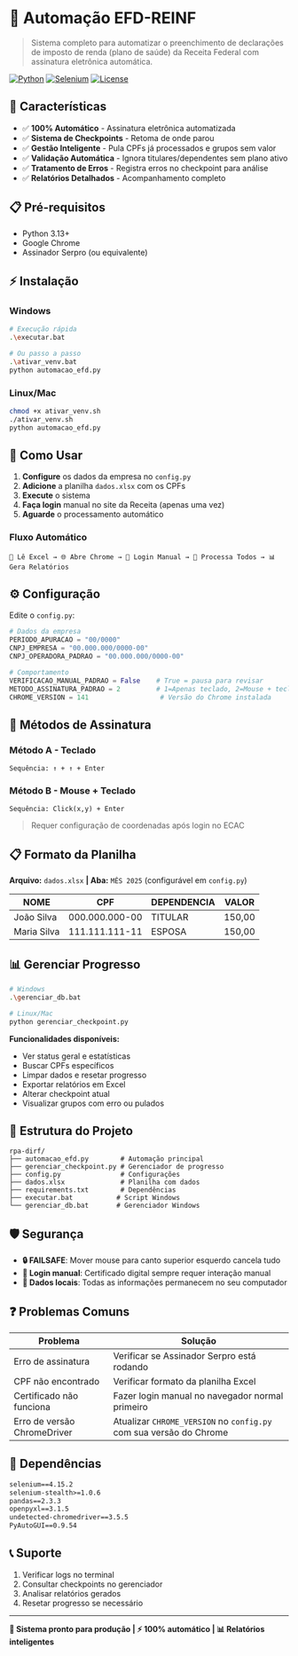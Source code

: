 # 🤖 Automação EFD-REINF

> Sistema completo para automatizar o preenchimento de declarações de imposto de renda (plano de saúde) da Receita Federal com assinatura eletrônica automática.

[![Python](https://img.shields.io/badge/Python-3.13+-blue.svg)](https://python.org)
[![Selenium](https://img.shields.io/badge/Selenium-4.15.2-green.svg)](https://selenium.dev)
[![License](https://img.shields.io/badge/License-MIT-yellow.svg)](LICENSE)


## 🚀 Características

- ✅ **100% Automático** - Assinatura eletrônica automatizada
- ✅ **Sistema de Checkpoints** - Retoma de onde parou
- ✅ **Gestão Inteligente** - Pula CPFs já processados e grupos sem valor
- ✅ **Validação Automática** - Ignora titulares/dependentes sem plano ativo
- ✅ **Tratamento de Erros** - Registra erros no checkpoint para análise
- ✅ **Relatórios Detalhados** - Acompanhamento completo


## 📋 Pré-requisitos

- Python 3.13+
- Google Chrome
- Assinador Serpro (ou equivalente)


## ⚡ Instalação

### Windows
```bash
# Execução rápida
.\executar.bat

# Ou passo a passo
.\ativar_venv.bat
python automacao_efd.py
```

### Linux/Mac
```bash
chmod +x ativar_venv.sh
./ativar_venv.sh
python automacao_efd.py
```


## 🎯 Como Usar

1. **Configure** os dados da empresa no `config.py`
2. **Adicione** a planilha `dados.xlsx` com os CPFs
3. **Execute** o sistema
4. **Faça login** manual no site da Receita (apenas uma vez)
5. **Aguarde** o processamento automático

### Fluxo Automático
```
📂 Lê Excel → 🌐 Abre Chrome → 🔐 Login Manual → 🤖 Processa Todos → 📊 Gera Relatórios
```


## ⚙️ Configuração

Edite o `config.py`:

```python
# Dados da empresa
PERIODO_APURACAO = "00/0000"
CNPJ_EMPRESA = "00.000.000/0000-00"
CNPJ_OPERADORA_PADRAO = "00.000.000/0000-00"

# Comportamento
VERIFICACAO_MANUAL_PADRAO = False    # True = pausa para revisar
METODO_ASSINATURA_PADRAO = 2         # 1=Apenas teclado, 2=Mouse + teclado
CHROME_VERSION = 141                  # Versão do Chrome instalada
```


## 🔐 Métodos de Assinatura

### Método A - Teclado
```
Sequência: ↑ + ↑ + Enter
```

### Método B - Mouse + Teclado
```
Sequência: Click(x,y) + Enter
```
> Requer configuração de coordenadas após login no ECAC


## 📋 Formato da Planilha

**Arquivo:** `dados.xlsx` **| Aba:** `MÊS 2025` (configurável em `config.py`)

| NOME | CPF | DEPENDENCIA | VALOR |
|------|-----|-------------|-------|
| João Silva | 000.000.000-00 | TITULAR | 150,00 |
| Maria Silva | 111.111.111-11 | ESPOSA | 150,00 |


## 📊 Gerenciar Progresso

```bash
# Windows
.\gerenciar_db.bat

# Linux/Mac  
python gerenciar_checkpoint.py
```

**Funcionalidades disponíveis:**
- Ver status geral e estatísticas
- Buscar CPFs específicos
- Limpar dados e resetar progresso
- Exportar relatórios em Excel
- Alterar checkpoint atual
- Visualizar grupos com erro ou pulados


## 📁 Estrutura do Projeto

```
rpa-dirf/
├── automacao_efd.py        # Automação principal
├── gerenciar_checkpoint.py # Gerenciador de progresso  
├── config.py               # Configurações
├── dados.xlsx              # Planilha com dados
├── requirements.txt        # Dependências
├── executar.bat           # Script Windows
└── gerenciar_db.bat       # Gerenciador Windows
```


## 🛡️ Segurança

- **🔒 FAILSAFE**: Mover mouse para canto superior esquerdo cancela tudo
- **👤 Login manual**: Certificado digital sempre requer interação manual
- **💾 Dados locais**: Todas as informações permanecem no seu computador


## ❓ Problemas Comuns

| Problema | Solução |
|----------|---------|
| Erro de assinatura | Verificar se Assinador Serpro está rodando |
| CPF não encontrado | Verificar formato da planilha Excel |
| Certificado não funciona | Fazer login manual no navegador normal primeiro |
| Erro de versão ChromeDriver | Atualizar `CHROME_VERSION` no `config.py` com sua versão do Chrome |


## 🔄 Dependências

```txt
selenium==4.15.2
selenium-stealth>=1.0.6
pandas==2.3.3
openpyxl==3.1.5
undetected-chromedriver==3.5.5
PyAutoGUI==0.9.54
```


## 📞 Suporte

1. Verificar logs no terminal
2. Consultar checkpoints no gerenciador
3. Analisar relatórios gerados
4. Resetar progresso se necessário

---

**🎯 Sistema pronto para produção | ⚡ 100% automático | 📊 Relatórios inteligentes**
